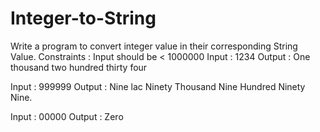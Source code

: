 # Integer-to-String
Write a program to convert integer value in their corresponding String Value.
Constraints : Input should be < 1000000
Input : 1234
Output : One thousand two hundred thirty four

Input : 999999
Output : Nine lac Ninety Thousand Nine Hundred Ninety Nine.

Input : 00000
Output : Zero

